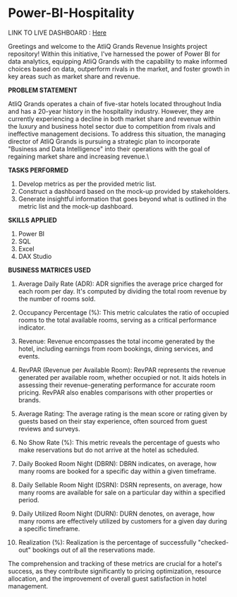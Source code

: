# Power-BI-Hospitality

LINK TO LIVE DASHBOARD : [Here](https://app.powerbi.com/view?r=eyJrIjoiMmQ5NTQ3NzEtOGFhNC00ZjA5LWEwNDYtODFlMzg4NDVhNjk1IiwidCI6ImM2ZTU0OWIzLTVmNDUtNDAzMi1hYWU5LWQ0MjQ0ZGM1YjJjNCJ9)

Greetings and welcome to the AtliQ Grands Revenue Insights project repository! Within this initiative, I've harnessed the power of Power BI for data analytics, equipping AtliQ Grands with the capability to make informed choices based on data, outperform rivals in the market, and foster growth in key areas such as market share and revenue.

**PROBLEM STATEMENT**

AtliQ Grands operates a chain of five-star hotels located throughout India and has a 20-year history in the hospitality industry. However, they are currently experiencing a decline in both market share and revenue within the luxury and business hotel sector due to competition from rivals and ineffective management decisions. To address this situation, the managing director of AtliQ Grands is pursuing a strategic plan to incorporate "Business and Data Intelligence" into their operations with the goal of regaining market share and increasing revenue.\

**TASKS PERFORMED**

1. Develop metrics as per the provided metric list.
2. Construct a dashboard based on the mock-up provided by stakeholders.
3. Generate insightful information that goes beyond what is outlined in the metric list and the mock-up dashboard.

**SKILLS APPLIED**

1. Power BI
2. SQL
3. Excel
4. DAX Studio

**BUSINESS MATRICES USED**

1. Average Daily Rate (ADR): ADR signifies the average price charged for each room per day. It's computed by dividing the total room revenue by the number of rooms sold.

2. Occupancy Percentage (%): This metric calculates the ratio of occupied rooms to the total available rooms, serving as a critical performance indicator.

3. Revenue: Revenue encompasses the total income generated by the hotel, including earnings from room bookings, dining services, and events.

4. RevPAR (Revenue per Available Room): RevPAR represents the revenue generated per available room, whether occupied or not. It aids hotels in assessing their revenue-generating performance for accurate room pricing. RevPAR also enables comparisons with other properties or brands.

5. Average Rating: The average rating is the mean score or rating given by guests based on their stay experience, often sourced from guest reviews and surveys.

6. No Show Rate (%): This metric reveals the percentage of guests who make reservations but do not arrive at the hotel as scheduled.

7. Daily Booked Room Night (DBRN): DBRN indicates, on average, how many rooms are booked for a specific day within a given timeframe.

8. Daily Sellable Room Night (DSRN): DSRN represents, on average, how many rooms are available for sale on a particular day within a specified period.

9. Daily Utilized Room Night (DURN): DURN denotes, on average, how many rooms are effectively utilized by customers for a given day during a specific timeframe.

10. Realization (%): Realization is the percentage of successfully "checked-out" bookings out of all the reservations made.

The comprehension and tracking of these metrics are crucial for a hotel's success, as they contribute significantly to pricing optimization, resource allocation, and the improvement of overall guest satisfaction in hotel management.

   
